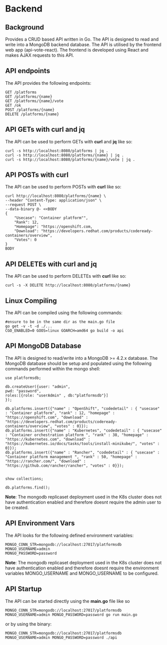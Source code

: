 # Backend

## Background
Provides a CRUD based API written in Go. The API is designed to read and write into a MongoDB backend database. The API is utilised by the frontend web app (api-vote-react). The frontend is developed using React and makes AJAX requests to this API.

## API endpoints
The API provides the following endpoints:
```
GET /platforms
GET /platforms/{name}
GET /platforms/{name}/vote
GET /ok
POST /platforms/{name}
DELETE /platforms/{name}
```

## API GETs with curl and jq
The API can be used to perform GETs with **curl** and **jq** like so:
```
curl -s http://localhost:8080/platforms | jq .
curl -s http://localhost:8080/platforms/{name} | jq .
curl -s http://localhost:8080/platforms/{name}/vote | jq .
```

## API POSTs with curl
The API can be used to perform POSTs with **curl** like so:
```
curl http://localhost:8080/platforms/{name} \
--header "Content-Type: application/json" \
--request POST \
--data-binary @- <<BODY
{
    "Usecase": "Container platform"",
    "Rank": 12,
    "Homepage": "https://openshift.com,
    "Download": "https://developers.redhat.com/products/codeready-containers/overview",
    "Votes": 0
}
BODY
```

## API DELETEs with curl and jq
The API can be used to perform DELETEs with **curl** like so:
```
curl -s -X DELETE http://localhost:8080/platforms/{name}
```

## Linux Compiling
The API can be compiled using the following commands:
```
#ensure to be in the same dir as the main.go file
go get -v -t -d ./...
CGO_ENABLED=0 GOOS=linux GOARCH=amd64 go build -o api
```

## API MongoDB Database
The API is designed to read/write into a MongoDB >= 4.2.x database. The MongoDB database should be setup and populated using the following commands performed within the mongo shell:
```
use platformsdb;

db.createUser({user: "admin",
pwd: "password",
roles:[{role: "userAdmin" , db:"platformsdb"}]
});

db.platforms.insert({"name" : "OpenShift", "codedetail" : { "usecase" : "Container platform", "rank" : 12, "homepage" : "https://openshift.com", "download" : "https://developers.redhat.com/products/codeready-containers/overview", "votes" : 0}});
db.platforms.insert({"name" : "Kubernetes", "codedetail" : { "usecase" : "Container orchestration platform ", "rank" : 38, "homepage" : "https://kubernetes.com", "download" : "https://kubernetes.io/docs/tasks/tools/install-minikube/", "votes" : 0}});
db.platforms.insert({"name" : "Rancher", "codedetail" : { "usecase" : "Container platform management ", "rank" : 50, "homepage" : "https://rancher.com/", "download" : "https://github.com/rancher/rancher", "votes" : 0}});


show collections;

db.platforms.find();
```
**Note**: The mongodb replicaset deployment used in the K8s cluster does not have authentication enabled and therefore doesnt require the admin user to be created.

## API Environment Vars
The API looks for the following defined environment variables:
```
MONGO_CONN_STR=mongodb://localhost:27017/platformsdb
MONGO_USERNAME=admin
MONGO_PASSWORD=password
```
**Note**: The mongodb replicaset deployment used in the K8s cluster does not have authentication enabled and therefore doesnt require the environment variables MONGO_USERNAME and MONGO_USERNAME to be configured.

## API Startup
The API can be started directly using the **main.go** file like so
```
MONGO_CONN_STR=mongodb://localhost:27017/platformsdb MONGO_USERNAME=admin MONGO_PASSWORD=password go run main.go
```
or by using the binary:
```
MONGO_CONN_STR=mongodb://localhost:27017/platformsdb MONGO_USERNAME=admin MONGO_PASSWORD=password ./api
```
